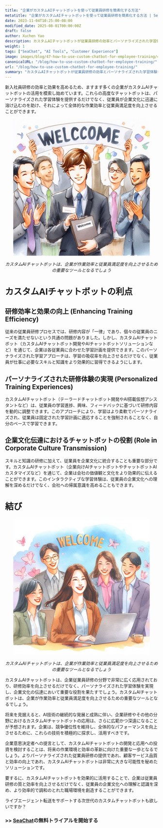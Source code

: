 ```yaml
---
title: "企業がカスタムAIチャットボットを使って従業員研修を簡素化する方法"
metatitle: "企業がカスタムAIチャットボットを使って従業員研修を簡素化する方法 | SeaChatで次世代チャットボットを構築するシリーズ"
date: 2023-11-04T10:25:00-08:00
modified_date: 2025-08-01T00:00:00Z
draft: false
author: Xuchen Yao
description: カスタムAIチャットボットが従業員研修の効率とパーソナライズされた学習体験を向上させる革新的な役割を探り、企業文化の伝達と業務効率の向上におけるその重要な役割を分析します。
weight: 1
tags: ["SeaChat", "AI Tools", "Customer Experience"]
image: images/blog/47-how-to-use-custom-chatbot-for-employee-training/47-how-to-use-custom-chatbot-for-employee-training.png
canonicalURL: "/blog/how-to-use-custom-chatbot-for-employee-training/"
url: "/blog/how-to-use-custom-chatbot-for-employee-training/"
summary: "カスタムAIチャットボットが従業員研修の効率とパーソナライズされた学習体験を向上させる革新的な役割を探り、企業文化の伝達と業務効率の向上におけるその重要な役割を分析します。"
---
```


新入社員研修の効率と効果を高めるため、ますます多くの企業がカスタムAIチャットボットの活用を模索し始めています。これらの高度なチャットボットは、パーソナライズされた学習体験を提供するだけでなく、従業員が企業文化に迅速に溶け込むのを助け、それによって全体的な作業効率と従業員満足度を向上させることができます。

<center>
<img height="450px" src="/images/blog/47-how-to-use-custom-chatbot-for-employee-training/1-custom-chatbot-makes-onboarding-easy.jpeg" alt="カスタムAIチャットボットは、企業が作業効率と従業員満足度を向上させるための重要なツールとなるでしょう"/>

*カスタムAIチャットボットは、企業が作業効率と従業員満足度を向上させるための重要なツールとなるでしょう*
</center>


# カスタムAIチャットボットの利点

## 研修効率と効果の向上 (Enhancing Training Efficiency)
従来の従業員研修プロセスでは、研修内容が「一律」であり、個々の従業員のニーズを満たせないという共通の問題がありました。しかし、カスタムAIチャットボット（カスタムAIチャットボット開発やAIチャットボットソリューションなど）を通じて、企業は各従業員に合わせた学習計画を提供できます。このパーソナライズされた学習アプローチは、学習の吸収率を向上させるだけでなく、従業員が仕事に必要なスキルと知識をより効果的に習得できるようにします。

## パーソナライズされた研修体験の実現 (Personalized Training Experiences)
カスタムAIチャットボット（テーラードチャットボット開発やAI搭載仮想アシスタントなど）は、従業員の学習進捗、興味、フィードバックに基づいて研修内容を動的に調整できます。このアプローチにより、学習はより柔軟でパーソナライズされ、従業員は固定された学習計画に適応することを強制されることなく、自分のペースで学習できます。

## 企業文化伝達におけるチャットボットの役割 (Role in Corporate Culture Transmission)
スキルと知識の研修に加えて、従業員を企業文化に統合することも重要な部分です。カスタムAIチャットボット（企業向けAIチャットボットやチャットボットAIカスタマイズなど）を通じて、企業は会社の価値観と文化をより効果的に伝えることができます。このインタラクティブな学習体験は、従業員の企業文化への理解を深めるだけでなく、会社への帰属意識を高めることもできます。


# 結び

<center>
<img height="450px" src="/images/blog/47-how-to-use-custom-chatbot-for-employee-training/2-focus-on-employee-happiness-by-smooth-training.jpeg" alt="カスタムAIチャットボットは、企業が作業効率と従業員満足度を向上させるための重要なツールとなるでしょう"/>

*カスタムAIチャットボットは、企業が作業効率と従業員満足度を向上させるための重要なツールとなるでしょう*
</center>

カスタムAIチャットボットは、企業従業員研修の分野で非常に広く応用されており、研修効率を向上させるだけでなく、パーソナライズされた学習体験を実現し、企業文化の伝達において重要な役割を果たすでしょう。カスタムAIチャットボットは、企業が作業効率と従業員満足度を向上させるための重要なツールとなるでしょう。

将来を見据えると、AI技術の継続的な発展と成熟に伴い、企業研修やその他の分野におけるカスタムAIチャットボットの応用は、さらに広範かつ深遠になることが予想されます。企業は、競争優位性を維持し、全体的なパフォーマンスを向上させるために、これらの技術を積極的に探求し、活用すべきです。

企業意思決定者への提言として、カスタムAIチャットボットの開発と応用への投資を検討することは、将来の作業環境と効率の革新に向けた重要な一歩となるでしょう。よりパーソナライズされた従業員研修の提供であれ、顧客サービス品質と効率の向上であれ、カスタムAIチャットボットは非常に大きな可能性を秘めたソリューションです。

要するに、カスタムAIチャットボットを効果的に活用することで、企業は従業員研修の質と効率を向上させるだけでなく、従業員の企業文化への理解と認識を深め、より効率的で調和のとれた職場環境を創造することができます。

ライブエージェント転送をサポートする次世代のカスタムチャットボットも欲しいですか？

### >> [SeaChat](https://chat.seasalt.ai/?utm_source=blog)の無料トライアルを開始する
